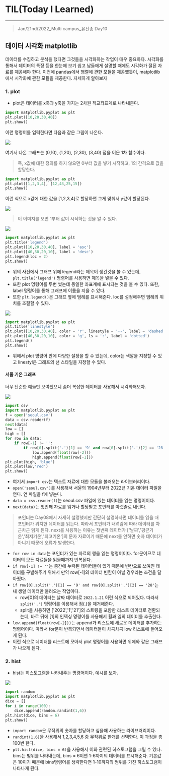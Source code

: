 # TIL(Today I Learned)

___

> Jan/21nd/2022_Multi campus_유선종 Day10
## 데이터 시각화 matplotlib
데이터를 수집하고 분석을 했다면 그것들을 시각화하는 작업이 매우 중요하다. 시각화를 통해서 데이터의 특징 등을 한눈에 보기 쉽고 남들에게 설명할 때에도 시각화가 잘된 자료를 제공해야 한다.   이전에 pandas에서 행렬에 관한 모듈을 제공했듯이, matplotlib에서 시각화에 관한 모듈을 제공한다. 자세하게 알아보자

### 1. plot
- plot은 데이터를 x축과 y축을 가지는 2차원 직교좌표계로 나타내준다.
```python
import matplotlib.pyplot as plt
plt.plot([10,20,30,40])
plt.show()
```
이런 명령어를 입력한다면 다음과 같은 그림이 나온다.

<img src="https://user-images.githubusercontent.com/97590480/150542876-f736a41c-8960-4abb-b880-4a82d543a641.png">

여기서 나온 그래프는 (0,10), (1,20), (2,30), (3,40) 점을 이은 1차 함수이다.
> 즉, x값에 대한 정의를 하지 않으면 0부터 값을 넣기 시작하고, 1의 간격으로 값을 할당한다.

```python
import matplotlib.pyplot as plt
plt.plot([1,2,3,4], [12,43,25,15])
plt.show()
```
이런 식으로 x값에 대한 값을 [1,2,3,4]로 할당하면 그게 맞춰서 y값이 할당된다.

<img src="https://user-images.githubusercontent.com/97590480/150543438-0c38d51a-3652-41d1-8097-2d67d61dc1fc.png">

> 이 이미지를 보면 1부터 값이 시작하는 것을 알 수 있다.

<img src="https://user-images.githubusercontent.com/97590480/150543663-60b948ef-fd20-4b63-983d-9ac212b90e50.png">

```python
import matplotlib.pyplot as plt
plt.title('legend')
plt.plot([10,20,30,40], label = 'asc')
plt.plot([40,30,20,10], label = 'desc')
plt.legend(loc = 2)
plt.show()
```
- 위의 사진에서 그래프 위에 legend라는 제목이 생긴것을 볼 수 있는데, `plt.title('legend')` 명령어를 사용하면 제목을 넣을 수 있다.
- 또한 plot 명령어를 두번 썼는데 동일한 좌표계에 표시되는 것을 볼 수 있다. 또한, label 명령어를 통해 그래프에 이름을 지을 수 있다.
- 또한 `plt.legend()`은 그래프 옆에 범례를 표시해준다. loc를 설정해주면 범례의 위치를 조절할 수 있다.

<img src="https://user-images.githubusercontent.com/97590480/150544393-8dd2a0bd-fc63-437d-b993-6b26531bd23d.png">

```python
import matplotlib.pyplot as plt
plt.title('linestyle')
plt.plot([10,20,30,40], color = 'r', linestyle = '--', label = 'dashed')
plt.plot([40,30,20,10], color = 'g', ls = ':', label = 'dotted')
plt.legend()
plt.show()
```

- 위에서 plot 명령어 안에 다양한 설정을 할 수 있는데, color는 색깔을 지정할 수 있고 linestyl은 그래프의 선 스타일을 지정할 수 있다.

#### 서울 기온 그래프
너무 단순한 예들만 보여줬으니 좀더 복잡한 데이터를 사용해서 시각화해보자.

<img src="https://user-images.githubusercontent.com/97590480/150544875-7d1c379d-0d1c-49b8-98c5-0acd4dadd064.png">

```python
import csv
import matplotlib.pyplot as plt
f = open('seoul.csv')
data = csv.reader(f)
next(data)
low = []
high = []
for row in data:
    if row[-1] != '':
        if row[0].split('.')[1] == '9' and row[0].split('.')[2] == '28':
            low.append(float(row[-2]))
            high.append(float(row[-1]))
plt.plot(high, 'blue')
plt.plot(low,'red')
plt.show()
```
- 여기서 `import csv`는 텍스트 자료에 대한 모듈을 불러오는 라이브러리이다.
- `open('seoul.csv')`를 사용해서 서울의 1904년부터 2022년 기온 데이터 파일을 연다. 연 파일을 f에 넣는다.
- `data = csv.reader(f)`는 seoul.csv 파일에 있는 데이터를 읽는 명령어이다.
- `next(data)`는 첫번째 자료를 읽거나 할당받고 포인터를 아랫줄로 내린다.
> 포인터는 Day08에서 자세히 설명했지만 간단히 설명하자면 데이터를 읽을 때 포인터가 위치한 데이터를 읽는다. 따라서 포인터가 내려감에 따라 데이터를 차근차근 읽게 된다. next를 사용하는 이유는 첫번째 데이터가 ['날짜','평균기온','최저기온','최고기온']의 문자 자료이기 때문에 next를 안하면 숫자 데이터가 아니기 때문에 오류가 발생한다.
- `for row in data`는 포인터가 있는 자료의 행을 읽는 명령어이다. for문이므로 데이터의 모든 자료들을 읽을때까지 반복된다.
- `if row[-1] != ''`는 중간에 누락된 데이터들이 있기 때문에 빈칸으로 쓰여진 데이터를 구별해주기 위해서 만약 row[-1]의 데이터 빈칸이 아닐 경우라는 조건을 달아줬다.
- `if row[0].split('.')[1] == '9' and row[0].split('.')[2] == '28'`는 내 생일 데이터만 불러오는 작업이다.
   - row[0]의 데이터는 날짜 데이터로 `2022.1.21` 이런 식으로 되어있다. 따라서 `split('.')` 명령어를 이용해서 점(.)을 제거해준다.
   - split을 사용하면 ['2022','1','21']의 스트링을 포함한 리스트 데이터로 전환되는데, 바로 뒤에 [1]의 인덱싱 명령어를 사용해서 월과 일의 데이터를 추출한다.
- `low.append(float(row[-2]))`는 append가 리스트에 새로운 데이터를 추가하는 명령어이다. 따라서 for문이 반복되면서 데이터들이 차곡차곡 low 리스트에 들어오게 된다.
- 이런 식으로 데이터를 리스트에 모아서 plot 명령어를 사용하면 위에와 같은 그래프가 나오게 된다.

### 2. hist
- hist는 히스토그램을 나타내주는 명령어이다. 예시를 보자.

<img src="https://user-images.githubusercontent.com/97590480/150547220-2406556b-8fbf-484c-87f1-cef1f9c5ab70.png">

```python
import random
import matplotlib.pyplot as plt
dice = []
for i in range(100):
    dice.append(random.randint(1,6))
plt.hist(dice, bins = 6)
plt.show()
```
- `import random`은 무작위의 숫자를 할당하고 싶을때 사용하는 라이브러리이다.
- `randint(1,6)`을 사용해서 1,2,3,4,5,6 중 무작위로 한개를 선택한다. 이 과정을 총 100번 한다.
- `plt.hist(dice, bins = 6)`을 사용해서 이와 관련된 히스토그램을 그릴 수 있다. bins는 범위를 나타내는데, bins = 6이면 1-6까지의 데이터를 표시해준다. 기본값은 10이기 때문에 bins명령어를 생략한다면 1-10까지의 범위를 가진 히스토그램이 나타나게 된다.